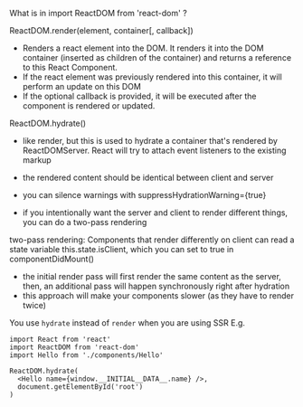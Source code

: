 What is in import ReactDOM from 'react-dom' ?

ReactDOM.render(element, container[, callback])
- Renders a react element into the DOM. It renders it into the DOM container (inserted as children of the container) and returns a reference to this React Component.
- If the react element was previously rendered into this container, it will perform an update on this DOM
- If the optional callback is provided, it will be executed after the component is rendered or updated.


ReactDOM.hydrate()
- like render, but this is used to hydrate a container that's rendered by ReactDOMServer. React will try to attach event listeners to the existing markup

- the rendered content should be identical between client and server
- you can silence warnings with suppressHydrationWarning={true}
- if you intentionally want the server and client to render different things, you can do a two-pass rendering

two-pass rendering:
Components that render differently on client can read a state variable this.state.isClient, which you can set to true in componentDidMount()
- the initial render pass will first render the same content as the server, then, an additional pass will happen synchronously right after hydration
- this approach will make your components slower (as they have to render twice)

You use ```hydrate``` instead of ```render``` when you are using SSR
E.g.
```
import React from 'react'
import ReactDOM from 'react-dom'
import Hello from './components/Hello'

ReactDOM.hydrate(
  <Hello name={window.__INITIAL__DATA__.name} />,
  document.getElementById('root')
)
```